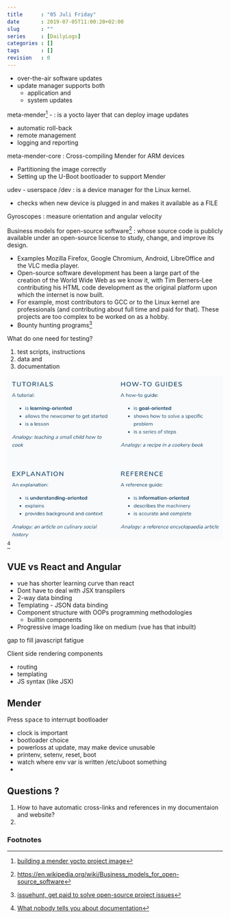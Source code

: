```yaml
---
title      : "05 Juli Friday"
date       : 2019-07-05T11:00:20+02:00
slug       : ""
series     : [DailyLogs]
categories : []
tags       : []
revision   : 0
---
```


* over-the-air software updates
* update manager supports both
  * application and 
  * system updates

<!-- more -->

meta-mender[^1] - 
: is a yocto layer that can deploy image updates
* automatic roll-back
* remote management
* logging and reporting

meta-mender-core
: Cross-compiling Mender for ARM devices
* Partitioning the image correctly
* Setting up the U-Boot bootloader to support Mender

udev - userspace /dev
: is a device manager for the Linux kernel.
* checks when new device is plugged in and makes it available as a FILE

Gyroscopes
: measure orientation and angular velocity

Business models for open-source software[^3]
: whose source code is publicly available under an open-source license to study, change, and improve its design.
* Examples Mozilla Firefox, Google Chromium, Android, LibreOffice and the VLC media player.
* Open-source software development has been a large part of the creation of the World Wide Web as we know it, with Tim Berners-Lee contributing his HTML code development as the original platform upon which the internet is now built.
* For example, most contributors to GCC or to the Linux kernel are professionals (and contributing about full time and paid for that). These projects are too complex to be worked on as a hobby.
* Bounty hunting programs[^2]

What do one need for testing?

1. test scripts, instructions
2. data and
3. documentation

![What nobody tells you about documentation](documentation.png)[^4]

## VUE vs React and Angular

+ vue has shorter learning curve than react
+ Dont have to deal with JSX transpilers
+ 2-way data binding
+ Templating - JSON data binding
+ Component structure with OOPs programming methodologies
  + builtin components
+ Progressive image loading like on medium (vue has that inbuilt)


gap to fill javascript fatigue

Client side rendering components

- routing
- templating
- JS syntax (like JSX)

## Mender

Press <kbd>space</kbd> to interrupt bootloader

* clock is important
* bootloader choice
* powerloss at update, may make device unusable
* printenv, setenv, reset, boot
* watch where env var is written /etc/uboot something
* 

## Questions ?

1. How to have automatic cross-links and references in my documentaion and website?
2. 



### Footnotes

[^1]: [building a mender yocto project image](https://docs.mender.io/2.0/artifacts/yocto-project/building)
[^2]: [issuehunt, get paid to solve open-source project issues](https://issuehunt.io/)
[^3]: https://en.wikipedia.org/wiki/Business_models_for_open-source_software
[^4]: [What nobody tells you about documentation](https://www.divio.com/blog/documentation/)
[^5]: [gridsome](https://gridsome.org/)
[^6]: [vuepress](https://vuepress.vuejs.org/)

